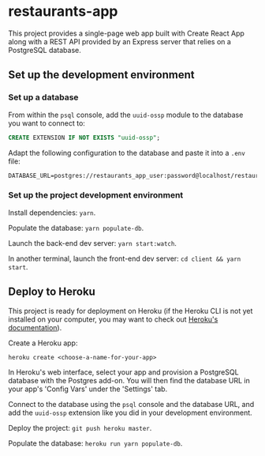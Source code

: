 # restaurants-app

This project provides a single-page web app built with Create React App along with a REST API provided by an Express server that relies on a PostgreSQL database.

## Set up the development environment

### Set up a database

From within the `psql` console, add the `uuid-ossp` module to the database you want to connect to:

```sql
CREATE EXTENSION IF NOT EXISTS "uuid-ossp";
```

Adapt the following configuration to the database and paste it into a `.env` file:

```
DATABASE_URL=postgres://restaurants_app_user:password@localhost/restaurants_app
```

### Set up the project development environment

Install dependencies: `yarn`.

Populate the database: `yarn populate-db`.

Launch the back-end dev server: `yarn start:watch`.

In another terminal, launch the front-end dev server: `cd client && yarn start`.

## Deploy to Heroku

This project is ready for deployment on Heroku (if the Heroku CLI is not yet installed on your computer, you may want to check out [Heroku's documentation](https://devcenter.heroku.com/articles/heroku-cli)).

Create a Heroku app:

```
heroku create <choose-a-name-for-your-app>
```

In Heroku's web interface, select your app and provision a PostgreSQL database with the Postgres add-on. You will then find the database URL in your app's 'Config Vars' under the 'Settings' tab.

Connect to the database using the `psql` console and the database URL, and add the `uuid-ossp` extension like you did in your development environment.

Deploy the project: `git push heroku master`.

Populate the database: `heroku run yarn populate-db`.
